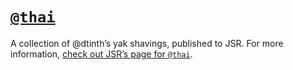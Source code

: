 [`@thai`](https://jsr.io/@thai)
=======

A collection of @dtinth’s yak shavings, published to JSR. For more information, [check out JSR’s page for `@thai`](https://jsr.io/@thai).
